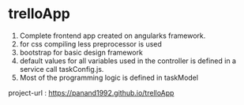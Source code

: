 # trelloApp

1. Complete frontend app created on angularks framework.
2. for css compiling less preprocessor is used
3. bootstrap for basic design framework
4. default values for all variables used in the controller is defined in a service call taskConfig.js.
5. Most of the programming logic is defined in taskModel

project-url : https://panand1992.github.io/trelloApp
